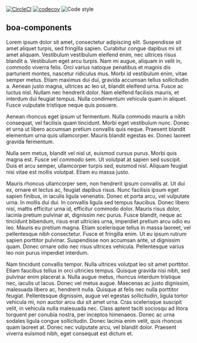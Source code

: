 [![CircleCI](https://circleci.com/gh/kuveytturk/boa-components.svg?style=shield&circle-token=17c2c9d64b57ee4fa97b2dbf59a59ddf26ac60dd)](https://circleci.com/gh/kuveytturk/boa-components) [![codecov](https://codecov.io/gh/kuveytturk/boa-components/branch/master/graph/badge.svg?token=OVabLixPmT)](https://codecov.io/gh/kuveytturk/boa-components) ![Code style](https://img.shields.io/badge/code_style-prettier-ff69b4.svg)


## boa-components
Lorem ipsum dolor sit amet, consectetur adipiscing elit. Suspendisse sit amet aliquet turpis, sed fringilla sapien. Curabitur congue dapibus mi sit amet aliquam. Vestibulum vestibulum eleifend enim, nec ultrices risus blandit a. Vestibulum eget arcu turpis. Nam mi augue, aliquam in velit in, commodo viverra felis. Orci varius natoque penatibus et magnis dis parturient montes, nascetur ridiculus mus. Morbi id vestibulum enim, vitae semper metus. Etiam maximus dui dui, gravida accumsan tellus sollicitudin a. Aenean justo magna, ultrices ac leo ut, blandit eleifend urna. Fusce ac luctus nisl. Nullam nec hendrerit dolor. Nam eleifend facilisis mauris, et interdum dui feugiat tempus. Nulla condimentum vehicula quam in aliquet. Fusce vulputate tristique neque quis posuere.

Aenean rhoncus eget ipsum ut fermentum. Nulla commodo mauris a nibh consequat, vel facilisis quam tincidunt. Morbi eget vestibulum nunc. Donec et urna ut libero accumsan pretium convallis quis neque. Praesent blandit elementum urna quis ullamcorper. Mauris blandit egestas ex. Donec laoreet gravida fermentum.

Nulla sem metus, blandit vel nisl ut, euismod cursus purus. Morbi quis magna est. Fusce vel commodo sem. Ut volutpat at sapien sed suscipit. Duis et arcu semper, ullamcorper turpis sed, euismod nisl. Aliquam feugiat nisi vitae est mollis volutpat. Etiam eu massa justo.

Mauris rhoncus ullamcorper sem, non hendrerit ipsum convallis at. Ut dui ex, ornare et lectus ac, feugiat dapibus risus. Nunc facilisis ipsum eget sapien finibus, in iaculis ligula venenatis. Donec et porta arcu, vel vulputate urna. In mollis dui dui. In convallis ligula sed tempus faucibus. Donec libero nisi, mattis efficitur urna id, efficitur commodo dolor. Mauris risus dolor, lacinia pretium pulvinar at, dignissim nec purus. Fusce blandit, neque ac tincidunt bibendum, risus erat ultricies urna, imperdiet pretium arcu odio eu leo. Mauris eu pretium magna. Etiam scelerisque tellus in massa laoreet, vel pellentesque nibh consectetur. Fusce et fringilla enim. Ut eu ipsum rutrum sapien porttitor pulvinar. Suspendisse non accumsan ante, ut dignissim quam. Donec ornare odio nec risus ultrices vehicula. Pellentesque varius leo non purus imperdiet interdum.

Nam tincidunt convallis tempor. Nulla ultrices volutpat leo sit amet porttitor. Etiam faucibus tellus in orci ultricies tempus. Quisque gravida nisi nibh, sed pulvinar enim placerat a. Nulla augue metus, rhoncus interdum tristique nec, iaculis ut lacus. Donec vel metus augue. Maecenas ac justo dignissim, malesuada libero ac, hendrerit nulla. Quisque at felis nec nulla porttitor feugiat. Pellentesque dignissim, augue vel egestas sollicitudin, ligula tortor vehicula mi, non auctor arcu dui sit amet urna. Cras scelerisque suscipit velit, in vehicula nulla malesuada nec. Class aptent taciti sociosqu ad litora torquent per conubia nostra, per inceptos himenaeos. Donec ac urna sodales ligula congue sollicitudin. Donec lacinia enim velit, quis rhoncus quam laoreet at. Donec nec vulputate arcu, vel blandit dolor. Praesent viverra euismod nibh, eget consequat est dictum et.


